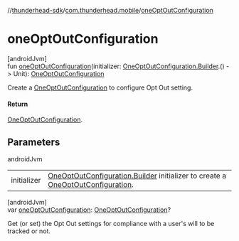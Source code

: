 //[thunderhead-sdk](../../index.md)/[com.thunderhead.mobile](index.md)/[oneOptOutConfiguration](one-opt-out-configuration.md)

# oneOptOutConfiguration

[androidJvm]\
fun [oneOptOutConfiguration](one-opt-out-configuration.md)(initializer: [OneOptOutConfiguration.Builder](../com.thunderhead.mobile.optout/-one-opt-out-configuration/-builder/index.md).() -> Unit): [OneOptOutConfiguration](../com.thunderhead.mobile.optout/-one-opt-out-configuration/index.md)

Create a [OneOptOutConfiguration](../com.thunderhead.mobile.optout/-one-opt-out-configuration/index.md) to configure Opt Out setting.

#### Return

[OneOptOutConfiguration](../com.thunderhead.mobile.optout/-one-opt-out-configuration/index.md).

## Parameters

androidJvm

| | |
|---|---|
| initializer | [OneOptOutConfiguration.Builder](../com.thunderhead.mobile.optout/-one-opt-out-configuration/-builder/index.md) initializer to create a [OneOptOutConfiguration](../com.thunderhead.mobile.optout/-one-opt-out-configuration/index.md). |

[androidJvm]\
var [oneOptOutConfiguration](one-opt-out-configuration.md): [OneOptOutConfiguration](../com.thunderhead.mobile.optout/-one-opt-out-configuration/index.md)?

Get (or set) the Opt Out settings for compliance with a user's will to be tracked or not.

